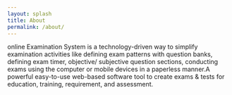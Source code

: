 ```yaml
---
layout: splash
title: About
permalink: /about/
---          
```

online Examination System is a technology-driven way to simplify examination activities like defining exam patterns with question banks, defining exam timer, objective/ subjective question sections, conducting exams using the computer or mobile devices in a paperless manner.A powerful easy-to-use web-based software tool to create exams & tests for education, training, requirement, and assessment. 



